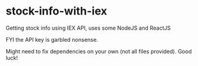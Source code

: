 # stock-info-with-iex

Getting stock info using IEX API, uses some NodeJS and ReactJS

FYI the API key is garbled nonsense. 

Might need to fix dependencies on your own (not all files provided). Good luck!
